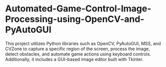 # Automated-Game-Control-Image-Processing-using-OpenCV-and-PyAutoGUI
This project utilizes Python libraries such as OpenCV, PyAutoGUI, MSS, and CVZone to capture a specific region of the screen, process the image, detect obstacles, and automate game actions using keyboard controls. Additionally, it includes a GUI-based image editor built with Tkinter.
